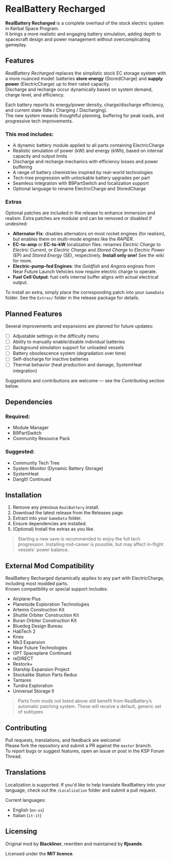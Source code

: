 # RealBattery Recharged

**RealBattery Recharged** is a complete overhaul of the stock electric system in Kerbal Space Program.  
It brings a more realistic and engaging battery simulation, adding depth to spacecraft design and power management without overcomplicating gameplay.

## Features

*RealBattery Recharged* replaces the simplistic stock EC storage system with a more nuanced model: batteries **store energy** (StoredCharge) and **supply power** (ElectricCharge) up to their rated capacity.  
Discharge and recharge occur dynamically based on system demand, charge level, and efficiency.

Each battery reports its energy/power density, charge/discharge efficiency, and current state (Idle / Charging / Discharging).  
The new system rewards thoughtful planning, buffering for peak loads, and progressive tech improvements.

### This mod includes:
- A dynamic battery module applied to all parts containing ElectricCharge
- Realistic simulation of power (kW) and energy (kWh), based on internal capacity and output limits
- Discharge and recharge mechanics with efficiency losses and power buffering
- A range of battery chemistries inspired by real-world technologies
- Tech-tree progression with unlockable battery upgrades per part
- Seamless integration with B9PartSwitch and localization support
- Optional language to rename ElectricCharge and StoredCharge

### Extras
Optional patches are included in the release to enhance immersion and realism. Extra patches are modular and can be removed or disabled if undesired:

- **Alternator Fix**: disables alternators on most rocket engines (for realism), but enables them on multi-mode engines like the *RAPIER*.
- **EC-to-amp** or **EC-to-kW** localization files: renames *Electric Charge* to *Electric Current*, or *Electric Charge* and *Stored Charge* to *Electric Power* (EP) and *Stored Energy* (SE), respectively. **Install only one!** See the wiki for more.
- **Electric-pump-fed Engines**: the *Goldfish* and *Angora* engines from Near Future Launch Vehicles now require electric charge to operate.
- **Fuel Cell Output**: fuel cells internal buffer aligns with actual electrical output.

To install an extra, simply place the corresponding patch into your `GameData` folder. See the `Extras/` folder in the release package for details.

## Planned Features

Several improvements and expansions are planned for future updates:

- [ ] Adjustable settings in the difficulty menu
- [ ] Ability to manually enable/disable individual batteries
- [ ] Background simulation support for unloaded vessels
- [ ] Battery obsolescence system (degradation over time)
- [ ] Self-discharge for inactive batteries
- [ ] Thermal behavior (heat production and damage, SystemHeat integration)

Suggestions and contributions are welcome — see the Contributing section below.

## Dependencies

### Required:
- Module Manager
- B9PartSwitch
- Community Resource Pack

### Suggested:
- Community Tech Tree
- System Monitor (Dynamic Battery Storage)
- SystemHeat
- DangIt! Continued


## Installation

1. Remove any previous `RealBattery` install.
3. Download the latest release from the Releases page.
2. Extract into your `GameData` folder.
4. Ensure dependencies are installed.
5. (Optional) Install the extras as you like.

> Starting a new save is recommended to enjoy the full tech progression. Installing mid-career is possible, but may affect in-flight vessels' power balance.

## External Mod Compatibility

RealBattery Recharged dynamically applies to any part with ElectricCharge, including most modded parts.  
Known compatibility or special support includes:

- Airplane Plus
- Planetside Exploration Technologies
- Artemis Construction Kit
- Shuttle Orbiter Construction Kit
- Buran Orbiter Construction Kit
- Bluedog Design Bureau
- HabTech 2
- Knes
- Mk3 Expansion
- Near Future Technologies
- OPT Spaceplane Continued
- reDIRECT
- Restock+
- Starship Expansion Project 
- Stockalike Station Parts Redux
- Tantares
- Tundra Exploration 
- Universal Storage II

> Parts from mods not listed above still benefit from RealBattery’s automatic patching system. These will receive a default, generic set of subtypes 

## Contributing

Pull requests, translations, and feedback are welcome!  
Please fork the repository and submit a PR against the `master` branch.  
To report bugs or suggest features, open an issue or post in the KSP Forum Thread.

## Translations

Localization is supported. If you'd like to help translate RealBattery into your language, check out the `/Localization` folder and submit a pull request.

Current languages:
- English (`en-us`)
- Italian (`it-it`)

## Licensing

Original mod by **Blackliner**, rewritten and maintained by **Rjoande**.

Licensed under the **MIT licence**.
